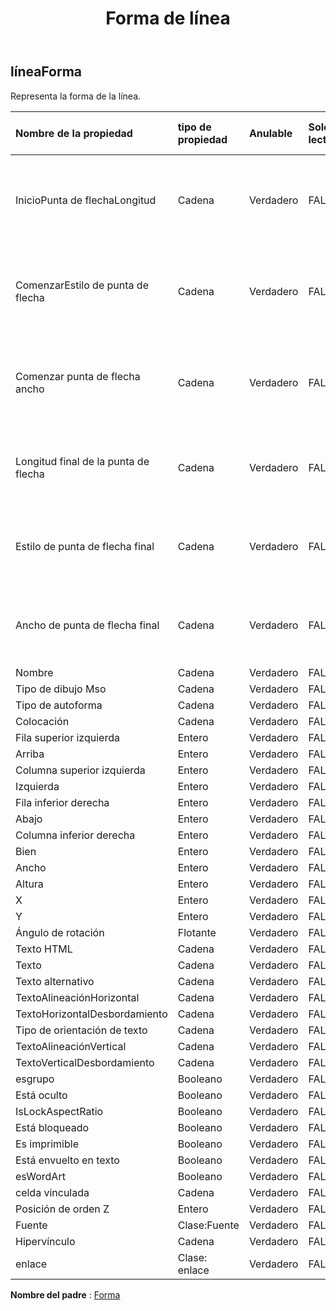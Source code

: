 ﻿---
title: Forma de línea
second_title: Aspose.Cells Cloud Documen
type: docs
url: /es/specification/model/lineshape/
description: "Aspose.Cells Especificación del modelo de nube: LineShape. Maneje sin esfuerzo Excel y otros documentos de hoja de cálculo con funciones como abrir, generar, editar, dividir, fusionar, comparar y convertir."
kwords: Excel, Office, Hoja de cálculo, Nube REST API, LineShape
weight: 50
---
## **líneaForma**

 Representa la forma de la línea.

| Nombre de la propiedad| tipo de propiedad| Anulable| Solo lectura| Valor por defecto| Descripción|
|:- |:- |:- |:- |:- |:- |
| InicioPunta de flechaLongitud| Cadena| Verdadero| FALSO|| Obtiene y establece la longitud inicial de la punta de flecha de la línea.|
| ComenzarEstilo de punta de flecha| Cadena| Verdadero| FALSO|| Obtiene y establece el estilo de punta de flecha inicial de la línea.|
| Comenzar punta de flecha ancho| Cadena| Verdadero| FALSO|| Obtiene y establece el ancho de la punta de flecha inicial de la línea.|
| Longitud final de la punta de flecha| Cadena| Verdadero| FALSO|| Obtiene y establece la longitud de la punta de flecha final de la línea.|
| Estilo de punta de flecha final| Cadena| Verdadero| FALSO|| Obtiene y establece el estilo de punta de flecha final de la línea.|
| Ancho de punta de flecha final| Cadena| Verdadero| FALSO|| Obtiene y establece el ancho de la punta de flecha final de la línea.|
| Nombre| Cadena| Verdadero| FALSO|||
| Tipo de dibujo Mso| Cadena| Verdadero| FALSO|||
| Tipo de autoforma| Cadena| Verdadero| FALSO|||
| Colocación| Cadena| Verdadero| FALSO|||
| Fila superior izquierda| Entero| Verdadero| FALSO|||
| Arriba| Entero| Verdadero| FALSO|||
| Columna superior izquierda| Entero| Verdadero| FALSO|||
| Izquierda| Entero| Verdadero| FALSO|||
| Fila inferior derecha| Entero| Verdadero| FALSO|||
| Abajo| Entero| Verdadero| FALSO|||
| Columna inferior derecha| Entero| Verdadero| FALSO|||
| Bien| Entero| Verdadero| FALSO|||
| Ancho| Entero| Verdadero| FALSO|||
| Altura| Entero| Verdadero| FALSO|||
| X| Entero| Verdadero| FALSO|||
| Y| Entero| Verdadero| FALSO|||
| Ángulo de rotación| Flotante| Verdadero| FALSO|||
|Texto HTML| Cadena| Verdadero| FALSO|||
| Texto| Cadena| Verdadero| FALSO|||
| Texto alternativo| Cadena| Verdadero| FALSO|||
| TextoAlineaciónHorizontal| Cadena| Verdadero| FALSO|||
| TextoHorizontalDesbordamiento| Cadena| Verdadero| FALSO|||
| Tipo de orientación de texto| Cadena| Verdadero| FALSO|||
| TextoAlineaciónVertical| Cadena| Verdadero| FALSO|||
| TextoVerticalDesbordamiento| Cadena| Verdadero| FALSO|||
| esgrupo| Booleano| Verdadero| FALSO|||
| Está oculto| Booleano| Verdadero| FALSO|||
| IsLockAspectRatio| Booleano| Verdadero| FALSO|||
| Está bloqueado| Booleano| Verdadero| FALSO|||
| Es imprimible| Booleano| Verdadero| FALSO|||
| Está envuelto en texto| Booleano| Verdadero| FALSO|||
| esWordArt| Booleano| Verdadero| FALSO|||
| celda vinculada| Cadena| Verdadero| FALSO|||
| Posición de orden Z| Entero| Verdadero| FALSO|||
| Fuente| Clase:Fuente| Verdadero| FALSO|||
| Hipervínculo| Cadena| Verdadero| FALSO|||
| enlace| Clase: enlace| Verdadero| FALSO|||

**Nombre del padre** : [Forma](/specification/model/shape)

